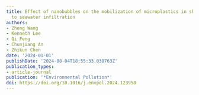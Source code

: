 ```yaml
---
title: Effect of nanobubbles on the mobilization of microplastics in shorelines subject
  to seawater infiltration
authors:
- Zheng Wang
- Kenneth Lee
- Qi Feng
- Chunjiang An
- Zhikun Chen
date: '2024-01-01'
publishDate: '2024-08-04T18:55:33.038763Z'
publication_types:
- article-journal
publication: '*Environmental Pollution*'
doi: https://doi.org/10.1016/j.envpol.2024.123950
---
```

